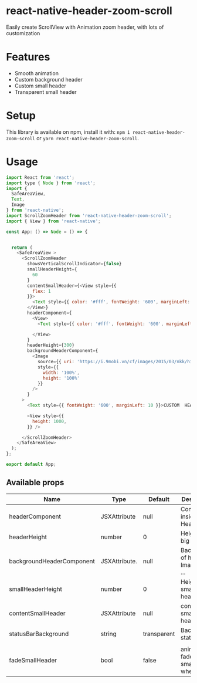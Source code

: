 # react-native-header-zoom-scroll

Easily create ScrollView with Animation zoom header, with lots of customization
# Features
* Smooth animation
* Custom background header
* Custom small header
* Transparent small header

# Setup


This library is available on npm, install it with: `npm i react-native-header-zoom-scroll` or `yarn react-native-header-zoom-scroll`.

# Usage

```javascript
import React from 'react';
import type { Node } from 'react';
import {
  SafeAreaView,
  Text,
  Image
} from 'react-native';
import ScrollZoomHeader from 'react-native-header-zoom-scroll';
import { View } from 'react-native';

const App: () => Node = () => {


  return (
    <SafeAreaView >
      <ScrollZoomHeader
        showsVerticalScrollIndicator={false}
        smallHeaderHeight={
          60
        }
        contentSmallHeader={<View style={{
          flex: 1
        }}>
          <Text style={{ color: '#fff', fontWeight: '600', marginLeft: 10 }}>CUSTOM SMALL HEADER</Text>
        </View>}
        headerComponent={
          <View>
            <Text style={{ color: '#fff', fontWeight: '600', marginLeft: 10 }}>CUSTOM  HEADER COMPONENT</Text>

          </View>
        }
        headerHeight={300}
        backgroundHeaderComponent={
          <Image
            source={{ uri: 'https://i.9mobi.vn/cf/images/2015/03/nkk/hinh-dep-12.jpg' }}
            style={{
              width: '100%',
              height: '100%'
            }}
          />
        }
      >
        <Text style={{ fontWeight: '600', marginLeft: 10 }}>CUSTOM  HEADER COMPONENT</Text>

        <View style={{
          height: 1000,
        }} />

      </ScrollZoomHeader>
    </SafeAreaView>
  );
};

export default App;

```

## Available props

| Name                           | Type             | Default                        | Description                                                                                                                                |
| ------------------------------ | ---------------- | ------------------------------ | ------------------------------------------------------------------------------------------------------------------------------------------ |
| headerComponent                | JSXAttribute     |  null         |                    Component inside Header                                                                                 |
| headerHeight                  | number           | 0                           | Height of big header                                                                                           |
| backgroundHeaderComponent     | JSXAttribute.    | null                            | Background of header Image,View ...                                                                       |
| smallHeaderHeight             | number           | 0                            | Height of small header                                                                                       |
| contentSmallHeader            | JSXAttribute             | null           | content of small header                                                                                             |
| statusBarBackground           | string             | transparent          | Background statusbar
                           |
| fadeSmallHeader           | bool             | false          | animation fade smallHeader when scroll



